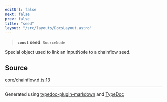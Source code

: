 ```yaml
---
editUrl: false
next: false
prev: false
title: "seed"
layout: "/src/layouts/DocsLayout.astro"
---
```


> **`const`** **seed**: `SourceNode`

Special object used to link an InputNode to a chainflow seed.

## Source

core/chainflow.d.ts:13

***

Generated using [typedoc-plugin-markdown](https://www.npmjs.com/package/typedoc-plugin-markdown) and [TypeDoc](https://typedoc.org/)
